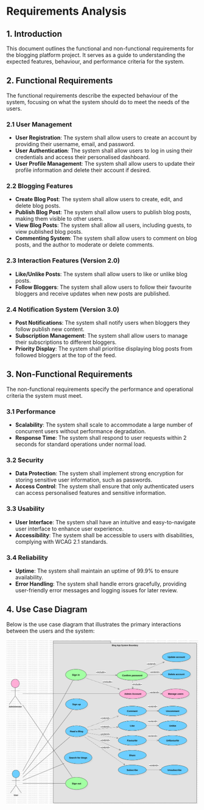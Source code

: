 # Requirements Analysis

## 1. Introduction

This document outlines the functional and non-functional requirements for the blogging platform project. It serves as a guide to understanding the expected features, behaviour, and performance criteria for the system.

## 2. Functional Requirements

The functional requirements describe the expected behaviour of the system, focusing on what the system should do to meet the needs of the users.

### 2.1 User Management

- **User Registration**: The system shall allow users to create an account by providing their username, email, and password.
- **User Authentication**: The system shall allow users to log in using their credentials and access their personalised dashboard.
- **User Profile Management**: The system shall allow users to update their profile information and delete their account if desired.

### 2.2 Blogging Features

- **Create Blog Post**: The system shall allow users to create, edit, and delete blog posts.
- **Publish Blog Post**: The system shall allow users to publish blog posts, making them visible to other users.
- **View Blog Posts**: The system shall allow all users, including guests, to view published blog posts.
- **Commenting System**: The system shall allow users to comment on blog posts, and the author to moderate or delete comments.

### 2.3 Interaction Features (Version 2.0)

- **Like/Unlike Posts**: The system shall allow users to like or unlike blog posts.
- **Follow Bloggers**: The system shall allow users to follow their favourite bloggers and receive updates when new posts are published.

### 2.4 Notification System (Version 3.0)

- **Post Notifications**: The system shall notify users when bloggers they follow publish new content.
- **Subscription Management**: The system shall allow users to manage their subscriptions to different bloggers.
- **Priority Display**: The system shall prioritise displaying blog posts from followed bloggers at the top of the feed.

## 3. Non-Functional Requirements

The non-functional requirements specify the performance and operational criteria the system must meet.

### 3.1 Performance

- **Scalability**: The system shall scale to accommodate a large number of concurrent users without performance degradation.
- **Response Time**: The system shall respond to user requests within 2 seconds for standard operations under normal load.

### 3.2 Security

- **Data Protection**: The system shall implement strong encryption for storing sensitive user information, such as passwords.
- **Access Control**: The system shall ensure that only authenticated users can access personalised features and sensitive information.

### 3.3 Usability

- **User Interface**: The system shall have an intuitive and easy-to-navigate user interface to enhance user experience.
- **Accessibility**: The system shall be accessible to users with disabilities, complying with WCAG 2.1 standards.

### 3.4 Reliability

- **Uptime**: The system shall maintain an uptime of 99.9% to ensure availability.
- **Error Handling**: The system shall handle errors gracefully, providing user-friendly error messages and logging issues for later review.

## 4. Use Case Diagram

Below is the use case diagram that illustrates the primary interactions between the users and the system:

![Use Case Diagram](/FlexJourney.svg)
